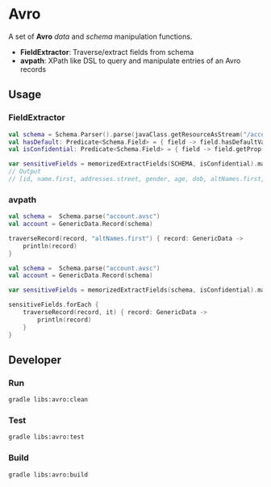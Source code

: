# Avro

A set of **Avro** _data_ and _schema_ manipulation functions.

- **FieldExtractor**: Traverse/extract fields from schema
- **avpath**: XPath like DSL to query and manipulate entries of an Avro records

## Usage

### FieldExtractor

```kotlin
val schema = Schema.Parser().parse(javaClass.getResourceAsStream("/account.avsc"))
val hasDefault: Predicate<Schema.Field> = { field -> field.hasDefaultValue() }
val isConfidential: Predicate<Schema.Field> = { field -> field.getProp("confidential")?.let { true } ?: false }

var sensitiveFields = memorizedExtractFields(SCHEMA, isConfidential).map { it.first }
// Output
// [id, name.first, addresses.street, gender, age, dob, altNames.first, family.first]
```

### avpath

```kotlin
val schema =  Schema.parse("account.avsc")
val account = GenericData.Record(schema)

traverseRecord(record, "altNames.first") { record: GenericData -> 
    println(record)
}
```

```kotlin
val schema =  Schema.parse("account.avsc")
val account = GenericData.Record(schema)

var sensitiveFields = memorizedExtractFields(schema, isConfidential).map { it.first }

sensitiveFields.forEach {
    traverseRecord(record, it) { record: GenericData ->
        println(record)
    }
}
```


## Developer
### Run

```bash
gradle libs:avro:clean
```

### Test

```bash
gradle libs:avro:test
```

### Build

```bash
gradle libs:avro:build
```
